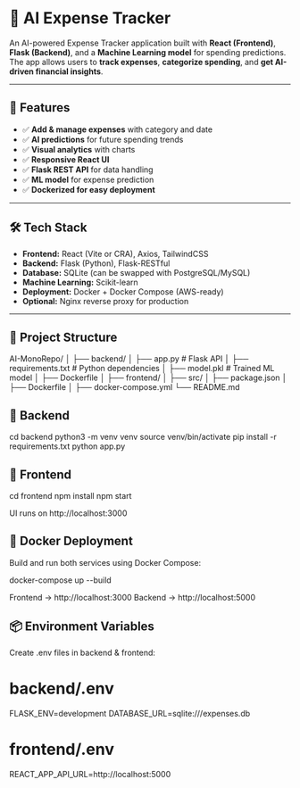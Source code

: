 # 🧠 AI Expense Tracker

An AI-powered Expense Tracker application built with **React (Frontend)**, **Flask (Backend)**, and a **Machine Learning model** for spending predictions. The app allows users to **track expenses**, **categorize spending**, and **get AI-driven financial insights**.

---

## 🚀 Features
- ✅ **Add & manage expenses** with category and date
- ✅ **AI predictions** for future spending trends
- ✅ **Visual analytics** with charts
- ✅ **Responsive React UI**
- ✅ **Flask REST API** for data handling
- ✅ **ML model** for expense prediction
- ✅ **Dockerized for easy deployment**

---

## 🛠 Tech Stack
- **Frontend:** React (Vite or CRA), Axios, TailwindCSS
- **Backend:** Flask (Python), Flask-RESTful
- **Database:** SQLite (can be swapped with PostgreSQL/MySQL)
- **Machine Learning:** Scikit-learn
- **Deployment:** Docker + Docker Compose (AWS-ready)
- **Optional:** Nginx reverse proxy for production

---

## 📂 Project Structure
AI-MonoRepo/
│
├── backend/
│ ├── app.py # Flask API
│ ├── requirements.txt # Python dependencies
│ ├── model.pkl # Trained ML model
│ ├── Dockerfile
│
├── frontend/
│ ├── src/
│ ├── package.json
│ ├── Dockerfile
│
├── docker-compose.yml
└── README.md

## 📂 Backend
cd backend
python3 -m venv venv
source venv/bin/activate
pip install -r requirements.txt
python app.py


## 📂 Frontend
cd frontend
npm install
npm start

UI runs on http://localhost:3000


## 🐳 Docker Deployment

Build and run both services using Docker Compose:

docker-compose up --build


Frontend → http://localhost:3000
Backend → http://localhost:5000

## 📦 Environment Variables

Create .env files in backend & frontend:

# backend/.env
FLASK_ENV=development
DATABASE_URL=sqlite:///expenses.db

# frontend/.env
REACT_APP_API_URL=http://localhost:5000